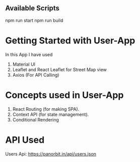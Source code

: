 ## Available Scripts
npm run start
npm run build


# Getting Started with User-App
In this App
I have used
1. Material UI
2. Leaflet and React Leaflet for Street Map view
3. Axios (For API Calling)

# Concepts used in User-App
1. React Routing (for making SPA).
2. Context API (for state management).
3. Conditional Rendering

# API Used
Users Api: https://panorbit.in/api/users.json

